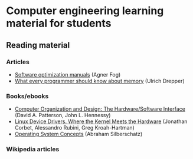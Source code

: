 # Computer engineering learning material for students

## Reading material

### Articles

- [Software optimization manuals](https://agner.org/optimize/#manuals) (Agner Fog)
- [What every programmer should know about memory](https://lwn.net/Articles/250967/) (Ulrich Drepper)

### Books/ebooks

- [Computer Organization and Design: The Hardware/Software Interface](https://www.amazon.com/Computer-Organization-Design-MIPS-Architecture/dp/0124077269) (David A. Patterson, John L. Hennessy)
- [Linux Device Drivers. Where the Kernel Meets the Hardware](http://shop.oreilly.com/product/9780596005900.do) (Jonathan Corbet, Alessandro Rubini, Greg Kroah-Hartman)
- [Operating System Concepts](https://www.amazon.com/Operating-System-Concepts-Abridged-Companion/dp/1119456339) (Abraham Silberschatz)

### Wikipedia articles

